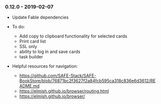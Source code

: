 ### 0.12.0 - 2019-02-07

* Update Fable dependencies
* To do:
  * Add copy to clipboard functionality for selected cards
  * Print card list
  * SSL only
  * ability to log in and save cards
  * task builder

* Helpful resources for navigation:
  * https://github.com/SAFE-Stack/SAFE-BookStore/blob/76871bc2f3627f2a84fcb595ca318c836e6d3612/README.md
  * https://elmish.github.io/browser/routing.html
  * https://elmish.github.io/browser/